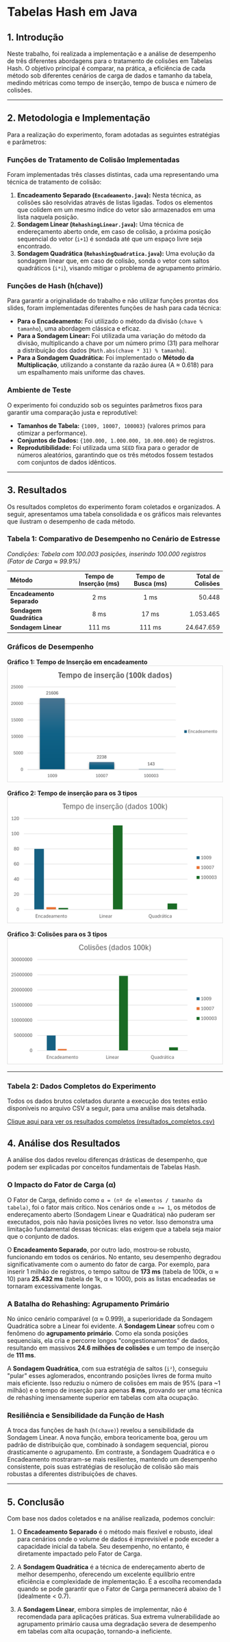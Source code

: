 # Tabelas Hash em Java

## 1\. Introdução

Neste trabalho, foi realizada a implementação e a análise de desempenho de três diferentes abordagens para o tratamento de colisões em Tabelas Hash. O objetivo principal é comparar, na prática, a eficiência de cada método sob diferentes cenários de carga de dados e tamanho da tabela, medindo métricas como tempo de inserção, tempo de busca e número de colisões.

-----

## 2\. Metodologia e Implementação

Para a realização do experimento, foram adotadas as seguintes estratégias e parâmetros:

### Funções de Tratamento de Colisão Implementadas

Foram implementadas três classes distintas, cada uma representando uma técnica de tratamento de colisão:

1.  **Encadeamento Separado (`Encadeamento.java`):** Nesta técnica, as colisões são resolvidas através de listas ligadas. Todos os elementos que colidem em um mesmo índice do vetor são armazenados em uma lista naquela posição.
2.  **Sondagem Linear (`RehashingLinear.java`):** Uma técnica de endereçamento aberto onde, em caso de colisão, a próxima posição sequencial do vetor (`i+1`) é sondada até que um espaço livre seja encontrado.
3.  **Sondagem Quadrática (`RehashingQuadratica.java`):** Uma evolução da sondagem linear que, em caso de colisão, sonda o vetor com saltos quadráticos (`i*i`), visando mitigar o problema de agrupamento primário.

### Funções de Hash (h(chave))

Para garantir a originalidade do trabalho e não utilizar funções prontas dos slides, foram implementadas diferentes funções de hash para cada técnica:

* **Para o Encadeamento:** Foi utilizado o método da divisão (`chave % tamanho`), uma abordagem clássica e eficaz.
* **Para a Sondagem Linear:** Foi utilizada uma variação do método da divisão, multiplicando a chave por um número primo (31) para melhorar a distribuição dos dados (`Math.abs(chave * 31) % tamanho`).
* **Para a Sondagem Quadrática:** Foi implementado o **Método da Multiplicação**, utilizando a constante da razão áurea (A ≈ 0.618) para um espalhamento mais uniforme das chaves.

### Ambiente de Teste

O experimento foi conduzido sob os seguintes parâmetros fixos para garantir uma comparação justa e reprodutível:

* **Tamanhos de Tabela:** `{1009, 10007, 100003}` (valores primos para otimizar a performance).
* **Conjuntos de Dados:** `{100.000, 1.000.000, 10.000.000}` de registros.
* **Reprodutibilidade:** Foi utilizada uma `SEED` fixa para o gerador de números aleatórios, garantindo que os três métodos fossem testados com conjuntos de dados idênticos.

-----

## 3\. Resultados

Os resultados completos do experimento foram coletados e organizados. A seguir, apresentamos uma tabela consolidada e os gráficos mais relevantes que ilustram o desempenho de cada método.

### Tabela 1: Comparativo de Desempenho no Cenário de Estresse

*Condições: Tabela com 100.003 posições, inserindo 100.000 registros (Fator de Carga ≈ 99.9%)*

| Método | Tempo de Inserção (ms) | Tempo de Busca (ms) | Total de Colisões |
| :--- | :---: | :---: | ---: |
| **Encadeamento Separado** | 2 ms | 1 ms | 50.448 |
| **Sondagem Quadrática** | 8 ms | 17 ms | 1.053.465 |
| **Sondagem Linear** | 111 ms | 111 ms | 24.647.659 |

### Gráficos de Desempenho

**Gráfico 1: Tempo de Inserção em encadeamento**
![](src/img/grafo1.png)

**Gráfico 2: Tempo de inserção para os 3 tipos**
![](src/img/grafo3.png)

**Gráfico 3: Colisões para os 3 tipos**
![](src/img/grafo4.png)

-----

### Tabela 2: Dados Completos do Experimento

Todos os dados brutos coletados durante a execução dos testes estão disponíveis no arquivo CSV a seguir, para uma análise mais detalhada.

[Clique aqui para ver os resultados completos (resultados_completos.csv)](resultados_completos.csv)

## 4\. Análise dos Resultados

A análise dos dados revelou diferenças drásticas de desempenho, que podem ser explicadas por conceitos fundamentais de Tabelas Hash.

### O Impacto do Fator de Carga (α)

O Fator de Carga, definido como `α = (nº de elementos / tamanho da tabela)`, foi o fator mais crítico. Nos cenários onde `α >= 1`, os métodos de endereçamento aberto (Sondagem Linear e Quadrática) não puderam ser executados, pois não havia posições livres no vetor. Isso demonstra uma limitação fundamental dessas técnicas: elas exigem que a tabela seja maior que o conjunto de dados.

O **Encadeamento Separado**, por outro lado, mostrou-se robusto, funcionando em todos os cenários. No entanto, seu desempenho degradou significativamente com o aumento do fator de carga. Por exemplo, para inserir 1 milhão de registros, o tempo saltou de **173 ms** (tabela de 100k, α ≈ 10) para **25.432 ms** (tabela de 1k, α ≈ 1000), pois as listas encadeadas se tornaram excessivamente longas.

### A Batalha do Rehashing: Agrupamento Primário

No único cenário comparável (α ≈ 0.999), a superioridade da Sondagem Quadrática sobre a Linear foi evidente. A **Sondagem Linear** sofreu com o fenômeno do **agrupamento primário**. Como ela sonda posições sequenciais, ela cria e percorre longos "congestionamentos" de dados, resultando em massivos **24.6 milhões de colisões** e um tempo de inserção de **111 ms**.

A **Sondagem Quadrática**, com sua estratégia de saltos (`i²`), conseguiu "pular" esses aglomerados, encontrando posições livres de forma muito mais eficiente. Isso reduziu o número de colisões em mais de 95% (para \~1 milhão) e o tempo de inserção para apenas **8 ms**, provando ser uma técnica de rehashing imensamente superior em tabelas com alta ocupação.

### Resiliência e Sensibilidade da Função de Hash

A troca das funções de hash (`h(chave)`) revelou a sensibilidade da Sondagem Linear. A nova função, embora teoricamente boa, gerou um padrão de distribuição que, combinado à sondagem sequencial, piorou drasticamente o agrupamento. Em contraste, a Sondagem Quadrática e o Encadeamento mostraram-se mais resilientes, mantendo um desempenho consistente, pois suas estratégias de resolução de colisão são mais robustas a diferentes distribuições de chaves.

-----

## 5\. Conclusão

Com base nos dados coletados e na análise realizada, podemos concluir:

1.  O **Encadeamento Separado** é o método mais flexível e robusto, ideal para cenários onde o volume de dados é imprevisível e pode exceder a capacidade inicial da tabela. Seu desempenho, no entanto, é diretamente impactado pelo Fator de Carga.

2.  A **Sondagem Quadrática** é a técnica de endereçamento aberto de melhor desempenho, oferecendo um excelente equilíbrio entre eficiência e complexidade de implementação. É a escolha recomendada quando se pode garantir que o Fator de Carga permanecerá abaixo de 1 (idealmente \< 0.7).

3.  A **Sondagem Linear**, embora simples de implementar, não é recomendada para aplicações práticas. Sua extrema vulnerabilidade ao agrupamento primário causa uma degradação severa de desempenho em tabelas com alta ocupação, tornando-a ineficiente.

